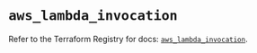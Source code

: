# `aws_lambda_invocation`

Refer to the Terraform Registry for docs: [`aws_lambda_invocation`](https://registry.terraform.io/providers/hashicorp/aws/6.8.0/docs/resources/lambda_invocation).
